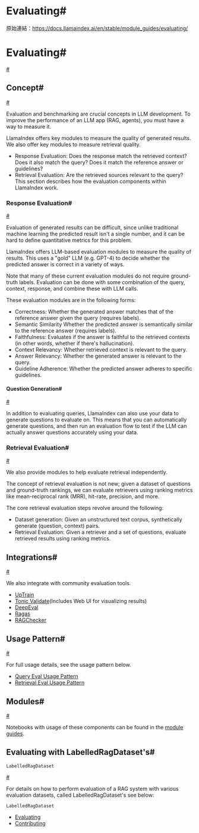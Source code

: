 # Evaluating#

原始連結：https://docs.llamaindex.ai/en/stable/module_guides/evaluating/

# Evaluating#

[#](https://docs.llamaindex.ai/en/stable/module_guides/evaluating/#evaluating)

## Concept#

[#](https://docs.llamaindex.ai/en/stable/module_guides/evaluating/#concept)

Evaluation and benchmarking are crucial concepts in LLM development. To improve the performance of an LLM app (RAG, agents), you must have a way to measure it.

LlamaIndex offers key modules to measure the quality of generated results. We also offer key modules to measure retrieval quality.

- Response Evaluation: Does the response match the retrieved context? Does it also match the query? Does it match the reference answer or guidelines?
- Retrieval Evaluation: Are the retrieved sources relevant to the query?
This section describes how the evaluation components within LlamaIndex work.

### Response Evaluation#

[#](https://docs.llamaindex.ai/en/stable/module_guides/evaluating/#response-evaluation)

Evaluation of generated results can be difficult, since unlike traditional machine learning the predicted result isn't a single number, and it can be hard to define quantitative metrics for this problem.

LlamaIndex offers LLM-based evaluation modules to measure the quality of results. This uses a "gold" LLM (e.g. GPT-4) to decide whether the predicted answer is correct in a variety of ways.

Note that many of these current evaluation modules
do not require ground-truth labels. Evaluation can be done with some combination of the query, context, response,
and combine these with LLM calls.

These evaluation modules are in the following forms:

- Correctness: Whether the generated answer matches that of the reference answer given the query (requires labels).
- Semantic Similarity Whether the predicted answer is semantically similar to the reference answer (requires labels).
- Faithfulness: Evaluates if the answer is faithful to the retrieved contexts (in other words, whether if there's hallucination).
- Context Relevancy: Whether retrieved context is relevant to the query.
- Answer Relevancy: Whether the generated answer is relevant to the query.
- Guideline Adherence: Whether the predicted answer adheres to specific guidelines.
#### Question Generation#

[#](https://docs.llamaindex.ai/en/stable/module_guides/evaluating/#question-generation)

In addition to evaluating queries, LlamaIndex can also use your data to generate questions to evaluate on. This means that you can automatically generate questions, and then run an evaluation flow to test if the LLM can actually answer questions accurately using your data.

### Retrieval Evaluation#

[#](https://docs.llamaindex.ai/en/stable/module_guides/evaluating/#retrieval-evaluation)

We also provide modules to help evaluate retrieval independently.

The concept of retrieval evaluation is not new; given a dataset of questions and ground-truth rankings, we can evaluate retrievers using ranking metrics like mean-reciprocal rank (MRR), hit-rate, precision, and more.

The core retrieval evaluation steps revolve around the following:

- Dataset generation: Given an unstructured text corpus, synthetically generate (question, context) pairs.
- Retrieval Evaluation: Given a retriever and a set of questions, evaluate retrieved results using ranking metrics.
## Integrations#

[#](https://docs.llamaindex.ai/en/stable/module_guides/evaluating/#integrations)

We also integrate with community evaluation tools.

- [UpTrain](https://github.com/uptrain-ai/uptrain)
- [Tonic Validate](https://docs.llamaindex.ai/en/stable/community/integrations/tonicvalidate/)(Includes Web UI for visualizing results)
- [DeepEval](https://github.com/confident-ai/deepeval)
- [Ragas](https://github.com/explodinggradients/ragas/blob/main/docs/howtos/integrations/llamaindex.ipynb)
- [RAGChecker](https://github.com/amazon-science/RAGChecker)
## Usage Pattern#

[#](https://docs.llamaindex.ai/en/stable/module_guides/evaluating/#usage-pattern)

For full usage details, see the usage pattern below.

- [Query Eval Usage Pattern](https://docs.llamaindex.ai/en/stable/module_guides/evaluating/usage_pattern/)
- [Retrieval Eval Usage Pattern](https://docs.llamaindex.ai/en/stable/module_guides/evaluating/usage_pattern_retrieval/)
## Modules#

[#](https://docs.llamaindex.ai/en/stable/module_guides/evaluating/#modules)

Notebooks with usage of these components can be found in the [module guides](https://docs.llamaindex.ai/en/stable/module_guides/evaluating/modules/).

## Evaluating with LabelledRagDataset's#

```
LabelledRagDataset
```

[#](https://docs.llamaindex.ai/en/stable/module_guides/evaluating/#evaluating-with-labelledragdatasets)

For details on how to perform evaluation of a RAG system with various evaluation
datasets, called LabelledRagDataset's see below:

```
LabelledRagDataset
```

- [Evaluating](https://docs.llamaindex.ai/en/stable/module_guides/evaluating/evaluating_with_llamadatasets/)
- [Contributing](https://docs.llamaindex.ai/en/stable/module_guides/evaluating/contributing_llamadatasets/)
